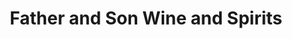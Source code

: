 ---
title: "Father and Son Wine and Spirits"
url: /rochester/father-and-son-wine-and-spirits/
shop: alcohol
---